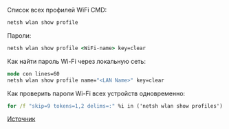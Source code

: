 Cписок всех профилей WiFi CMD:
```cmd
netsh wlan show profile
```
Пароли:
```cmd
netsh wlan show profile <WiFi-name> key=clear
```
Как найти пароль Wi-Fi через локальную сеть:
```cmd
mode con lines=60
netsh wlan show profile name="<LAN Name>" key=clear
```
Как проверить пароли Wi-Fi всех устройств одновременно:
```cmd
for /f "skip=9 tokens=1,2 delims=:" %i in ('netsh wlan show profiles') do @echo %j | findstr -i -v echo | netsh wlan show profiles %j key=clear
```
[Источник](https://bookflow.ru/kak-najti-parol-wi-fi-ot-vseh-podklyuchennyh-setej-s-pomoshhyu-cmd/)
